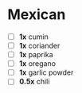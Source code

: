 # Mexican

- [ ] __1x__    cumin
- [ ] __1x__    coriander
- [ ] __1x__    paprika
- [ ] __1x__    oregano
- [ ] __1x__    garlic powder
- [ ] __0.5x__  chili